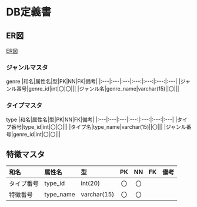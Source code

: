 # DB定義書
## ER図
[ER図]( https://github.com/Aso2001385/2021sys-design/blob/main/sample/ER.md )

### ジャンルマスタ
genre
|和名|属性名|型|PK|NN|FK|備考|
|:---|:---|:---|:---:|:---:|:---:|:---|
|ジャンル番号|genre_id|int|〇|〇|||
|ジャンル名|genre_name|varchar(15)||〇|||

### タイプマスタ
type
|和名|属性名|型|PK|NN|FK|備考|
|:---|:---|:---|:---:|:---:|:---:|:---|
|タイプ番号|type_id|int|〇|〇|||
|タイプ名|type_name|varchar(15)||〇|||
|ジャンル番号|genre_id|int|〇|〇|||


## 特徴マスタ
|和名|属性名|型|PK|NN|FK|備考|
|:---|:---|:---|:---:|:---:|:---:|:---|
|タイプ番号|type_id|int(20)|〇|〇|||
|特徴番号|type_name|varchar(15)|〇|〇|||


